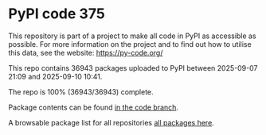 # PyPI code 375

This repository is part of a project to make all code in PyPI as accessible as possible. For more information 
on the project and to find out how to utilise this data, see the website: https://py-code.org/

This repo contains 36943 packages uploaded to PyPI between 
2025-09-07 21:09 and 2025-09-10 10:41.

The repo is 100% (36943/36943) complete.

Package contents can be found [in the code branch](https://github.com/pypi-data/pypi-mirror-375/tree/code/packages).

A browsable package list for all repositories [all packages here](https://py-code.org/repositories/pypi-mirror-375).


